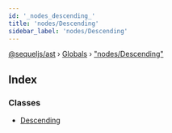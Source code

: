 ```yaml
---
id: '_nodes_descending_'
title: 'nodes/Descending'
sidebar_label: 'nodes/Descending'
---
```


[@sequeljs/ast](../index.md) › [Globals](../globals.md) ›
["nodes/Descending"](_nodes_descending_.md)

## Index

### Classes

- [Descending](../classes/_nodes_descending_.descending.md)
